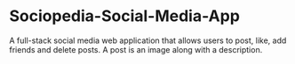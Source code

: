 # Sociopedia-Social-Media-App
A full-stack social media web application that allows users to post, like, add friends and delete posts. A post is an image along with a description.
